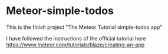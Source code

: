 # Meteor-simple-todos
This is the finish project "The Meteor Tutorial simple-todos app"

I have followed the instructions of the official tutorial here https://www.meteor.com/tutorials/blaze/creating-an-app

